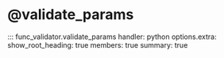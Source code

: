 # @validate_params

::: func_validator.validate_params
    handler: python
    options.extra:
       show_root_heading: true
       members: true
       summary: true

   
